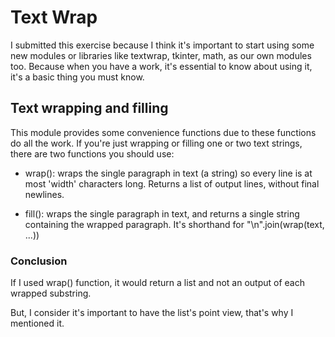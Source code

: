 # Text Wrap

I submitted this exercise because I think it's important to start using some new modules or libraries like textwrap,
tkinter, math, as our own modules too. Because when you have a work, it's essential to know about using it, 
it's a basic thing you must know.

## Text wrapping and filling

This module provides some convenience functions due to these functions do all the work. If you're just wrapping 
or filling one or two text strings, there are two functions you should use:

* wrap(): wraps the single paragraph in text (a string) so every line is at most 'width' characters long.
Returns a list of output lines, without final newlines.

* fill(): wraps the single paragraph in text, and returns a single string containing the wrapped paragraph.
It's shorthand for "\n".join(wrap(text, ...))

### Conclusion

If I used wrap() function, it would return a list and not an output of each wrapped substring.

But, I consider it's important to have the list's point view, that's why I mentioned it.